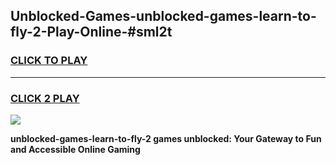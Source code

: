 
## Unblocked-Games-unblocked-games-learn-to-fly-2-Play-Online-#sml2t
<h3>
<a href="https://premium.freeplayer.one?title=unblocked-games-learn-to-fly-2&ref=27F">CLICK TO PLAY</a></h3>
<hr>

<h3>
<a href="https://premium.freeplayer.one?title=unblocked-games-learn-to-fly-2&ref=27F">CLICK 2 PLAY</a>
  
</h3>

<a href="https://premium.freeplayer.one?title=unblocked-games-learn-to-fly-2&ref=27F"><img src="https://clearcache.store/games.png"></a>


**unblocked-games-learn-to-fly-2 games unblocked: Your Gateway to Fun and Accessible Online Gaming**
